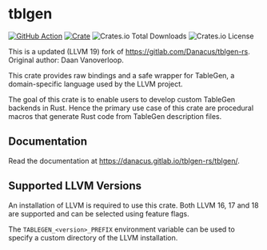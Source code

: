 # tblgen

[![GitHub Action](https://img.shields.io/github/actions/workflow/status/edg-l/tblgen-rs-alt/test.yaml?branch=master&style=flat-square)](https://github.com/edg-l/tblgen-rs-alt/actions?query=workflow%3Atest)
[![Crate](https://img.shields.io/crates/v/tblgen-alt.svg?style=flat-square)](https://crates.io/crates/tblgen-alt)
![Crates.io Total Downloads](https://img.shields.io/crates/d/tblgen-alt)
![Crates.io License](https://img.shields.io/crates/l/tblgen-alt)

This is a updated (LLVM 19) fork of https://gitlab.com/Danacus/tblgen-rs.
Original author: Daan Vanoverloop.

This crate provides raw bindings and a safe wrapper for TableGen, a domain-specific language used by the LLVM project.

The goal of this crate is to enable users to develop custom TableGen backends in Rust. Hence the primary use case of this crate are procedural macros that generate Rust code from TableGen description files.

## Documentation

Read the documentation at https://danacus.gitlab.io/tblgen-rs/tblgen/.

## Supported LLVM Versions

An installation of LLVM is required to use this crate. Both LLVM 16, 17 and 18 are supported and can be selected using feature flags.

The `TABLEGEN_<version>_PREFIX` environment variable can be used to specify a custom directory of the LLVM installation.
